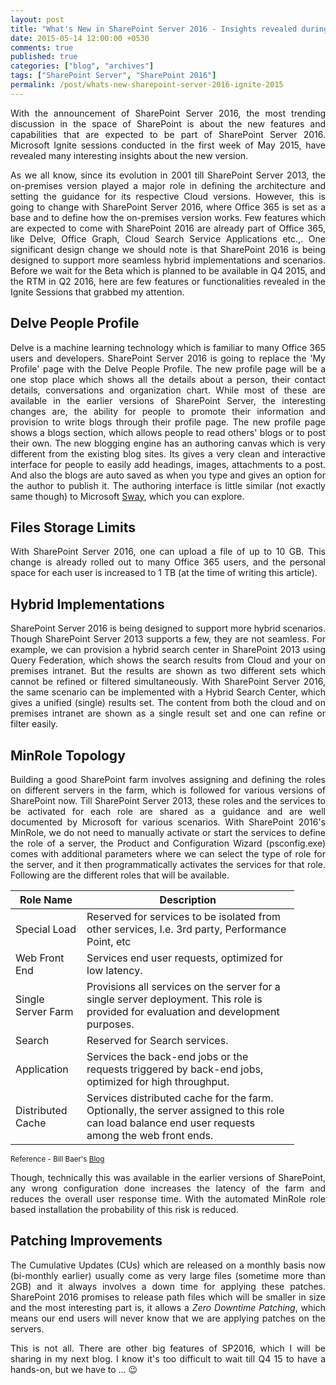 ```yaml
---
layout: post
title: "What's New in SharePoint Server 2016 - Insights revealed during Ignite 2015"
date: 2015-05-14 12:00:00 +0530
comments: true
published: true
categories: ["blog", "archives"]
tags: ["SharePoint Server", "SharePoint 2016"]
permalink: /post/whats-new-sharepoint-server-2016-ignite-2015
---
```

<!-- more -->
<p style="text-align: justify;">With the announcement of SharePoint Server 2016, the most trending discussion in the space of SharePoint is about the new features and capabilities that are expected to be part of SharePoint Server 2016. Microsoft Ignite sessions conducted in the first week of May 2015, have revealed many interesting insights about the new version.</p>
<p style="text-align: justify;">As we all know, since its evolution in 2001 till SharePoint Server 2013, the on-premises version played a major role in defining the architecture and setting the guidance for its respective Cloud versions. However, this is going to change with SharePoint Server 2016, where Office 365 is set as a base and to define how the on-premises version works. Few features which are expected to come with SharePoint 2016 are already part of Office 365, like Delve, Office Graph, Cloud Search Service Applications etc.,. One significant design change we should note is that SharePoint 2016 is being designed to support more seamless hybrid implementations and scenarios. Before we wait for the Beta which is planned to be available in Q4 2015, and the RTM in Q2 2016, here are few features or functionalities revealed in the Ignite Sessions that grabbed my attention.</p>
<h2>Delve People Profile</h2>
<p style="text-align: justify;">Delve is a machine learning technology which is familiar to many Office 365 users and developers. SharePoint Server 2016 is going to replace the 'My Profile' page with the Delve People Profile. The new profile page will be a one stop place which shows all the details about a person, their contact details, conversations and organization chart. While most of these are available in the earlier versions of SharePoint Server, the interesting changes are, the ability for people to promote their information and provision to write blogs through their profile page. The new profile page shows a blogs section, which allows people to read others' blogs or to post their own. The new blogging engine has an authoring canvas which is very different from the existing blog sites. Its gives a very clean and interactive interface for people to easily add headings, images, attachments to a post. And also the blogs are auto saved as when you type and gives an option for the author to publish it. The authoring interface is little similar (not exactly same though) to Microsoft <a href="https://sway.com/">Sway</a>, which you can explore.</p>
<h2>Files Storage Limits</h2>
<p style="text-align: justify;">With SharePoint Server 2016, one can upload a file of up to 10 GB. This change is already rolled out to many Office 365 users, and the personal space for each user is increased to 1 TB (at the time of writing this article).</p>
<h2>Hybrid Implementations</h2>
<p style="text-align: justify;">SharePoint Server 2016 is being designed to support more hybrid scenarios. Though SharePoint Server 2013 supports a few, they are not seamless. For example, we can provision a hybrid search center in SharePoint 2013 using Query Federation, which shows the search results from Cloud and your on premises intranet. But the results are shown as two different sets which cannot be refined or filtered simultaneously. With SharePoint Server 2016, the same scenario can be implemented with a Hybrid Search Center, which gives a unified (single) results set. The content from both the cloud and on premises intranet are shown as a single result set and one can refine or filter easily. </p>
<h2>MinRole Topology</h2>
<p style="text-align: justify;">Building a good SharePoint farm involves assigning and defining the roles on different servers in the farm, which is followed for various versions of SharePoint now. Till SharePoint Server 2013, these roles and the services to be activated for each role are shared as a guidance and are well documented by Microsoft for various scenarios. With SharePoint 2016's MinRole, we do not need to manually activate or start the services to define the role of a server, the Product and Configuration Wizard (psconfig.exe) comes with additional parameters where we can select the type of role for the server, and it then programmatically activates the services for that role. Following are the different roles that will be available.</p>
<table class="spd-table" style="width: 90%;">
<thead>
<tr>
<th>Role Name</th>
<th>Description</th>
</tr>
</thead>
<tbody>
<tr>
<td>Special Load</td>
<td>Reserved for services to be isolated from other services, I.e. 3rd party, Performance Point, etc</td>
</tr>
<tr>
<td>Web Front End</td>
<td>Services end user requests, optimized for low latency.</td>
</tr>
<tr>
<td>Single Server Farm</td>
<td>Provisions all services on the server for a single server deployment. This role is provided for evaluation and development purposes.</td>
</tr>
<tr>
<td>Search</td>
<td>Reserved for Search services.</td>
</tr>
<tr>
<td>Application</td>
<td>Services the back-end jobs or the requests triggered by back-end jobs, optimized for high throughput.</td>
</tr>
<tr>
<td>Distributed Cache</td>
<td>Services distributed cache for the farm. Optionally, the server assigned to this role can load balance end user requests among the web front ends.</td>
</tr>
</tbody>
</table>
<p><small>Reference - Bill Baer's <a href="http://blogs.technet.com/b/wbaer/archive/2015/05/12/what-s-new-in-sharepoint-server-2016-installation-and-deployment.aspx">Blog</a></small></p>
<p style="text-align: justify;">Though, technically this was available in the earlier versions of SharePoint, any wrong configuration done increases the latency of the farm and reduces the overall user response time. With the automated MinRole role based installation the probability of this risk is reduced.</p>
<h2>Patching Improvements</h2>
<p style="text-align: justify;">The Cumulative Updates (CUs) which are released on a monthly basis now (bi-monthly earlier) usually come as very large files (sometime more than 2GB) and it always involves a down time for applying these patches. SharePoint 2016 promises to release path files which will be smaller in size and the most interesting part is, it allows a <em>Zero Downtime Patching</em>, which means our end users will never know that we are applying patches on the servers.</p>
<p style="text-align: justify;">This is not all. There are other big features of SP2016, which I will be sharing in my next blog. I know it's too difficult to wait till Q4 15 to have a hands-on, but we have to ... 😉</p>
